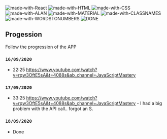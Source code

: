![made-with-React](https://img.shields.io/badge/Made%20with-REACT-1f425f.svg)
![made-with-HTML](https://img.shields.io/badge/Made%20with-HTML-1f425f.svg)
![made-with-CSS](https://img.shields.io/badge/Made%20with-CSS-1f425f.svg)
![made-with-ALAN](https://img.shields.io/badge/Made%20with-ALAN%A20I-1f425f.svg)
![made-with-MATERIAL](https://img.shields.io/badge/Made%20with-MATERIAL%20UI-1f425f.svg)
![made-with-CLASSNAMES](https://img.shields.io/badge/Made%20with-CLASS%20NAMES-1f425f.svg)
![made-with-WORDSTONUMBERS](https://img.shields.io/badge/Made%20with-WORDS%20TO%20NUMBERS-1f425f.svg)
![DONE](https://img.shields.io/badge/PROJECT-DONE-SUCCESS)




## Progession

Follow the progression of the APP

### `16/09/2020`

- 22:25 https://www.youtube.com/watch?v=rqw3OftE5sA&t=4088s&ab_channel=JavaScriptMastery

### `17/09/2020`

- 33:25 https://www.youtube.com/watch?v=rqw3OftE5sA&t=4088s&ab_channel=JavaScriptMastery - I had a big problem with the API call.. forgot an S.

### `18/09/2020`

- Done